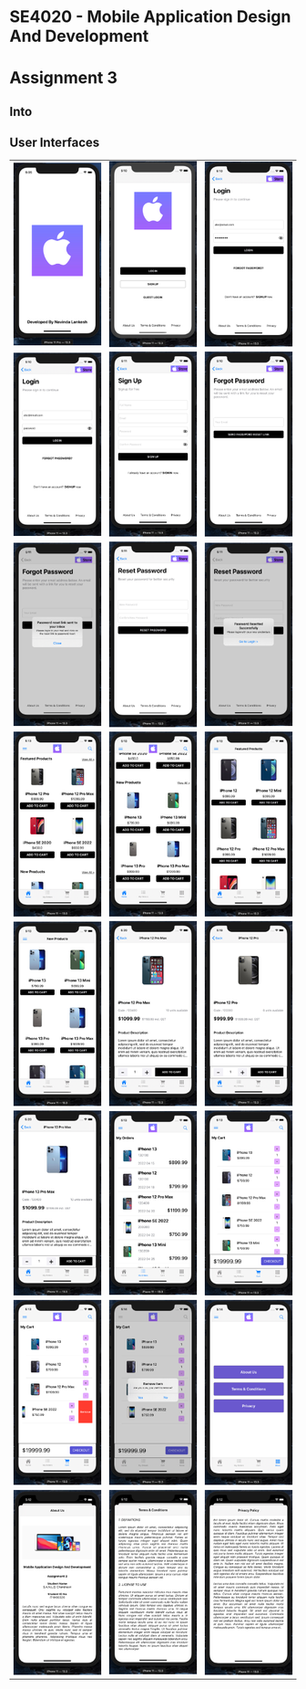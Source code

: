 # SE4020 - Mobile Application Design And Development  
# Assignment 3  

## Into  


## User Interfaces  

|  |  |  |  
|--|--|--|  
|<img src="Doc/Image/image1.jpg">|<img src="Doc/Image/image2.jpg">|<img src="Doc/Image/image3.jpg">|
|<img src="Doc/Image/image4.jpg">|<img src="Doc/Image/image5.jpg">|<img src="Doc/Image/image6.jpg">|
|<img src="Doc/Image/image7.jpg">|<img src="Doc/Image/image8.jpg">|<img src="Doc/Image/image9.jpg">|
|<img src="Doc/Image/image10.jpg">|<img src="Doc/Image/image11.jpg">|<img src="Doc/Image/image12.jpg">|
|<img src="Doc/Image/image13.jpg">|<img src="Doc/Image/image14.jpg">|<img src="Doc/Image/image15.jpg">|
|<img src="Doc/Image/image16.jpg">|<img src="Doc/Image/image17.jpg">|<img src="Doc/Image/image18.jpg">|
|<img src="Doc/Image/image19.jpg">|<img src="Doc/Image/image20.jpg">|<img src="Doc/Image/image21.jpg">|
|<img src="Doc/Image/image22.jpg">|<img src="Doc/Image/image23.jpg">|<img src="Doc/Image/image24.jpg">|  

